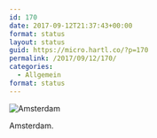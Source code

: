 ```yaml
---
id: 170
date: 2017-09-12T21:37:43+00:00
format: status
layout: status
guid: https://micro.hartl.co/?p=170
permalink: /2017/09/12/170/
categories:
  - Allgemein
format: status
---
```

<img title="2017-09-12 21.37.02 1602433853216220302_2126152.jpg" src="https://micro.hartl.co/wp-content/uploads/2018/01/2017-09-12-21.37.02-1602433853216220302_2126152.jpg" alt="Amsterdam" border="0" />

Amsterdam.